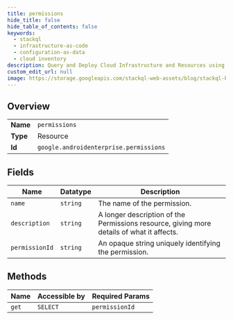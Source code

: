 ```yaml
---
title: permissions
hide_title: false
hide_table_of_contents: false
keywords:
  - stackql
  - infrastructure-as-code
  - configuration-as-data
  - cloud inventory
description: Query and Deploy Cloud Infrastructure and Resources using SQL
custom_edit_url: null
image: https://storage.googleapis.com/stackql-web-assets/blog/stackql-blog-post-featured-image.png
---
```

  
    

## Overview
<table><tbody>
<tr><td><b>Name</b></td><td><code>permissions</code></td></tr>
<tr><td><b>Type</b></td><td>Resource</td></tr>
<tr><td><b>Id</b></td><td><code>google.androidenterprise.permissions</code></td></tr>
</tbody></table>

## Fields
| Name | Datatype | Description |
| ---- | -------- | ----------- |
| `name` | `string` | The name of the permission. |
| `description` | `string` | A longer description of the Permissions resource, giving more details of what it affects. |
| `permissionId` | `string` | An opaque string uniquely identifying the permission. |
## Methods
| Name | Accessible by | Required Params |
| ---- | ------------- | --------------- |
| `get` | `SELECT` | `permissionId` |
